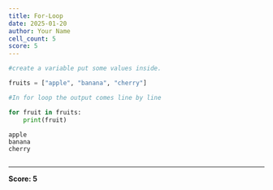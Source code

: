 ```yaml
---
title: For-Loop
date: 2025-01-20
author: Your Name
cell_count: 5
score: 5
---
```


```python
#create a variable put some values inside.
```


```python
fruits = ["apple", "banana", "cherry"]
```


```python
#In for loop the output comes line by line
```


```python
for fruit in fruits:
    print(fruit)
```

    apple
    banana
    cherry



```python

```


---
**Score: 5**
